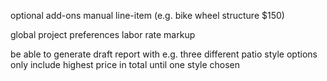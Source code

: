 optional add-ons
  manual line-item (e.g. bike wheel structure $150)

global project preferences
  labor rate
  markup

be able to generate draft report with e.g. three different patio style options
  only include highest price in total until one style chosen
